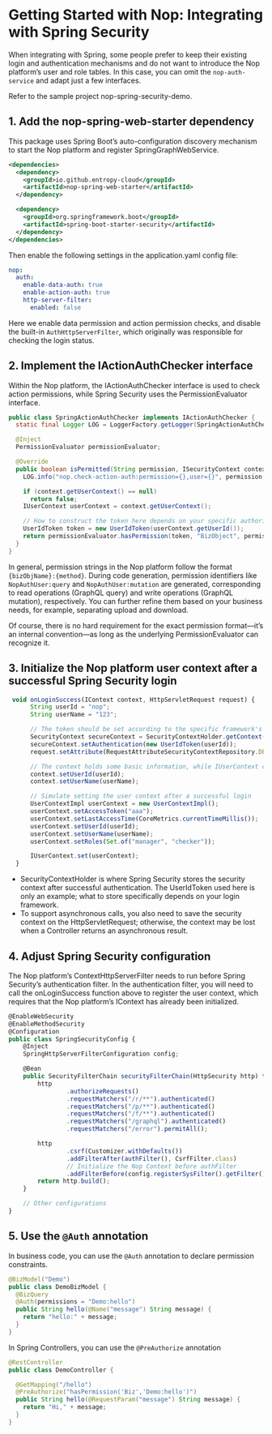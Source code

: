 # Getting Started with Nop: Integrating with Spring Security

When integrating with Spring, some people prefer to keep their existing login and authentication mechanisms and do not want to introduce the Nop platform’s user and role tables. In this case, you can omit the `nop-auth-service` and adapt just a few interfaces.

Refer to the sample project nop-spring-security-demo.

## 1. Add the nop-spring-web-starter dependency

This package uses Spring Boot’s auto-configuration discovery mechanism to start the Nop platform and register SpringGraphWebService.

```xml
<dependencies>
  <dependency>
    <groupId>io.github.entropy-cloud</groupId>
    <artifactId>nop-spring-web-starter</artifactId>
  </dependency>

  <dependency>
    <groupId>org.springframework.boot</groupId>
    <artifactId>spring-boot-starter-security</artifactId>
  </dependency>
</dependencies>
```

Then enable the following settings in the application.yaml config file:

```yaml
nop:
  auth:
    enable-data-auth: true
    enable-action-auth: true
    http-server-filter:
      enabled: false
```

Here we enable data permission and action permission checks, and disable the built-in `AuthHttpServerFilter`, which originally was responsible for checking the login status.

## 2. Implement the IActionAuthChecker interface

Within the Nop platform, the IActionAuthChecker interface is used to check action permissions, while Spring Security uses the PermissionEvaluator interface.

```java
public class SpringActionAuthChecker implements IActionAuthChecker {
  static final Logger LOG = LoggerFactory.getLogger(SpringActionAuthChecker.class);

  @Inject
  PermissionEvaluator permissionEvaluator;

  @Override
  public boolean isPermitted(String permission, ISecurityContext context) {
    LOG.info("nop.check-action-auth:permission={},user={}", permission, context.getUserContext());

    if (context.getUserContext() == null)
      return false;
    IUserContext userContext = context.getUserContext();

    // How to construct the token here depends on your specific authorization framework
    UserIdToken token = new UserIdToken(userContext.getUserId());
    return permissionEvaluator.hasPermission(token, "BizObject", permission);
  }
}
```

In general, permission strings in the Nop platform follow the format `{bizObjName}:{method}`. During code generation, permission identifiers like `NopAuthUser:query` and `NopAuthUser:mutation` are generated, corresponding to read operations (GraphQL query) and write operations (GraphQL mutation), respectively. You can further refine them based on your business needs, for example, separating upload and download.

Of course, there is no hard requirement for the exact permission format—it’s an internal convention—as long as the underlying PermissionEvaluator can recognize it.

## 3. Initialize the Nop platform user context after a successful Spring Security login

```javascript
 void onLoginSuccess(IContext context, HttpServletRequest request) {
      String userId = "nop";
      String userName = "123";

      // The token should be set according to the specific framework's requirements; this is just an example
      SecurityContext secureContext = SecurityContextHolder.getContext();
      secureContext.setAuthentication(new UserIdToken(userId));
      request.setAttribute(RequestAttributeSecurityContextRepository.DEFAULT_REQUEST_ATTR_NAME, secureContext);

      // The context holds some basic information, while IUserContext contains more user-related information
      context.setUserId(userId);
      context.setUserName(userName);

      // Simulate setting the user context after a successful login
      UserContextImpl userContext = new UserContextImpl();
      userContext.setAccessToken("aaa");
      userContext.setLastAccessTime(CoreMetrics.currentTimeMillis());
      userContext.setUserId(userId);
      userContext.setUserName(userName);
      userContext.setRoles(Set.of("manager", "checker"));

      IUserContext.set(userContext);
  }
```

- SecurityContextHolder is where Spring Security stores the security context after successful authentication. The UserIdToken used here is only an example; what to store specifically depends on your login framework.
- To support asynchronous calls, you also need to save the security context on the HttpServletRequest; otherwise, the context may be lost when a Controller returns an asynchronous result.

## 4. Adjust Spring Security configuration

The Nop platform’s ContextHttpServerFilter needs to run before Spring Security’s authentication filter. In the authentication filter, you will need to call the onLoginSuccess function above to register the user context, which requires that the Nop platform’s IContext has already been initialized.

```javascript
@EnableWebSecurity
@EnableMethodSecurity
@Configuration
public class SpringSecurityConfig {
    @Inject
    SpringHttpServerFilterConfiguration config;

    @Bean
    public SecurityFilterChain securityFilterChain(HttpSecurity http) throws Exception {
        http
                .authorizeRequests()
                .requestMatchers("/r/**").authenticated()
                .requestMatchers("/p/**").authenticated()
                .requestMatchers("/f/**").authenticated()
                .requestMatchers("/graphql").authenticated()
                .requestMatchers("/error").permitAll();

        http
                .csrf(Customizer.withDefaults())
                .addFilterAfter(authFilter(), CsrfFilter.class)
                // Initialize the Nop Context before authFilter
                .addFilterBefore(config.registerSysFilter().getFilter(), WebAuthFilter.class);
        return http.build();
    }

    // Other configurations
}
```

## 5. Use the `@Auth` annotation

In business code, you can use the `@Auth` annotation to declare permission constraints.

```java
@BizModel("Demo")
public class DemoBizModel {
  @BizQuery
  @Auth(permissions = "Demo:hello")
  public String hello(@Name("message") String message) {
    return "hello:" + message;
  }
}
```

In Spring Controllers, you can use the `@PreAuthorize` annotation

```java
@RestController
public class DemoController {

  @GetMapping("/hello")
  @PreAuthorize("hasPermission('Biz','Demo:hello')")
  public String hello(@RequestParam("message") String message) {
    return "Hi," + message;
  }
}
```
<!-- SOURCE_MD5:95c7baa6d46ab03e215ca9919bdff563-->
